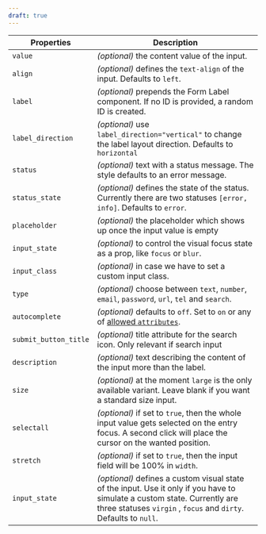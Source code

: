 ```yaml
---
draft: true
---
```


| Properties            | Description                                                                                                                                                                                   |
| --------------------- | --------------------------------------------------------------------------------------------------------------------------------------------------------------------------------------------- |
| `value`               | _(optional)_ the content value of the input.                                                                                                                                                  |
| `align`               | _(optional)_ defines the `text-align` of the input. Defaults to `left`.                                                                                                                       |
| `label`               | _(optional)_ prepends the Form Label component. If no ID is provided, a random ID is created.                                                                                                 |
| `label_direction`     | _(optional)_ use `label_direction="vertical"` to change the label layout direction. Defaults to `horizontal`                                                                                  |
| `status`              | _(optional)_ text with a status message. The style defaults to an error message.                                                                                                              |
| `status_state`        | _(optional)_ defines the state of the status. Currently there are two statuses `[error, info]`. Defaults to `error`.                                                                          |
| `placeholder`         | _(optional)_ the placeholder which shows up once the input value is empty                                                                                                                     |
| `input_state`         | _(optional)_ to control the visual focus state as a prop, like `focus` or `blur`.                                                                                                             |
| `input_class`         | _(optional)_ in case we have to set a custom input class.                                                                                                                                     |
| `type`                | _(optional)_ choose between `text`, `number`, `email`, `password`, `url`, `tel` and `search`.                                                                                                 |
| `autocomplete`        | _(optional)_ defaults to `off`. Set to `on` or any of [allowed `attributes`](https://developer.mozilla.org/en-US/docs/Web/HTML/Element/input#attr-autocomplete).                              |
| `submit_button_title` | _(optional)_ title attribute for the search icon. Only relevant if search input                                                                                                               |
| `description`         | _(optional)_ text describing the content of the input more than the label.                                                                                                                    |
| `size`                | _(optional)_ at the moment `large` is the only available variant. Leave blank if you want a standard size input.                                                                              |
| `selectall`           | _(optional)_ if set to `true`, then the whole input value gets selected on the entry focus. A second click will place the cursor on the wanted position.                                      |
| `stretch`             | _(optional)_ if set to `true`, then the input field will be 100% in `width`.                                                                                                                  |
| `input_state`         | _(optional)_ defines a custom visual state of the input. Use it only if you have to simulate a custom state. Currently are three statuses `virgin` , `focus` and `dirty`. Defaults to `null`. |
